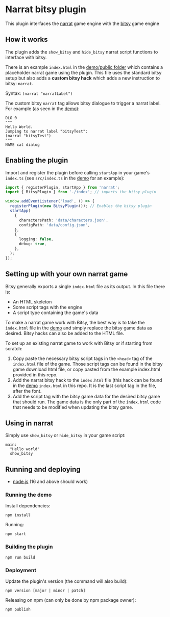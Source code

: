 # Narrat bitsy plugin

This plugin interfaces the [narrat](https://github.com/liana-pigeot/narrat) game engine with the [bitsy](https://bitsy.org/) game engine

## How it works

The plugin adds the `show_bitsy` and `hide_bitsy` narrat script functions to interface with bitsy.

There is an example `index.html` in the [demo/public folder](https://github.com/liana-pigeot/narrat-bitsy/tree/main/demo) which contains a placeholder narrat game using the plugin. This file uses the standard bitsy setup but also adds a **custom bitsy hack** which adds a new instruction to bitsy: `narrat`.

Syntax: `(narrat "narratLabel")`

The custom bitsy `narrat` tag allows bitsy dialogue to trigger a narrat label. For example (as seen in the [demo](https://github.com/liana-pigeot/narrat-bitsy/tree/main/demo)):

```
DLG 0
"""
Hello World.
Jumping to narrat label "bitsyTest":
(narrat "bitsyTest")
"""
NAME cat dialog
```

## Enabling the plugin

Import and register the plugin before calling `startApp` in your game's `index.ts` (see `src/index.ts` in the [demo](https://github.com/liana-pigeot/narrat-bitsy/tree/main/demo) for an example):

```typescript
import { registerPlugin, startApp } from 'narrat';
import { BitsyPlugin } from './index'; // imports the bitsy plugin

window.addEventListener('load', () => {
  registerPlugin(new BitsyPlugin()); // Enables the bitsy plugin
  startApp(
    {
      charactersPath: 'data/characters.json',
      configPath: 'data/config.json',
    },
    {
      logging: false,
      debug: true,
    },
  );
});
```

## Setting up with your own narrat game

Bitsy generally exports a single `index.html` file as its output. In this file there is:

- An HTML skeleton
- Some script tags with the engine
- A script type containing the game's data

To make a narrat game work with Bitsy, the best way is to take the `index.html` file in the [demo](https://github.com/liana-pigeot/narrat-bitsy/tree/main/demo) and simply replace the bitsy game data as desired. Bitsy hacks can also be added to the HTML file.

To set up an existing narrat game to work with Bitsy or if starting from scratch:

1. Copy paste the necessary bitsy script tags in the `<head>` tag of the `index.html` file of the game. Those script tags can be found in the bitsy game download html file, or copy pasted from the example index.html provided in this repo.
2. Add the narrat bitsy hack to the `index.html` file (this hack can be found in the [demo](https://github.com/liana-pigeot/narrat-bitsy/tree/main/demo) `index.html` in this repo. It is the last script tag in the file, after the font.
3. Add the script tag with the bitsy game data for the desired bitsy game that should run. The game data is the only part of the `index.html` code that needs to be modified when updating the bitsy game.

## Using in narrat

Simply use `show_bitsy` or `hide_bitsy` in your game script:

```
main:
  "Hello world"
  show_bitsy
```

## Running and deploying

- [node.js](https://nodejs.org/en/download/) (16 and above should work)

### Running the demo

Install dependencies:

`npm install`

Running:

`npm start`

### Building the plugin

`npm run build`

### Deployment

Update the plugin's version (the command will also build):

`npm version [major | minor | patch]`

Releasing on npm (can only be done by npm package owner):

`npm publish`
